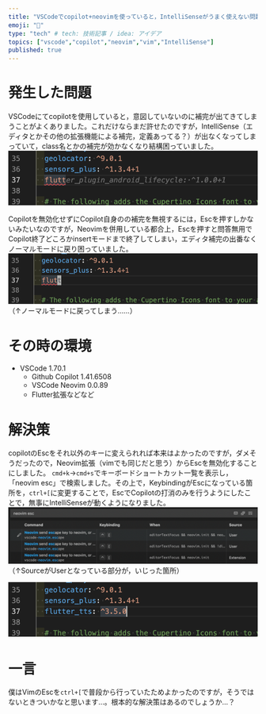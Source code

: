 ```yaml
---
title: "VSCodeでcopilot+neovimを使っていると，IntelliSenseがうまく使えない問題の回避策"
emoji: "🤖"
type: "tech" # tech: 技術記事 / idea: アイデア
topics: ["vscode","copilot","neovim","vim","IntelliSense"]
published: true
---
```


# 発生した問題
VSCodeにてcopilotを使用していると，意図していないのに補完が出てきてしまうことがよくありました。これだけならまだ許せたのですが，IntelliSense（エディタとかその他の拡張機能による補完，定義あってる？）が出なくなってしまっていて，class名とかの補完が効かなくなり結構困っていました。
![oi](/images/copilot-vscode-autocomplete/omg.png)

Copilotを無効化せずにCopilot自身のの補完を無視するには，Escを押すしかないみたいなのですが，Neovimを併用している都合上，Escを押すと問答無用でCopilot終了どころかinsertモードまで終了してしまい，エディタ補完の出番なくノーマルモードに戻り困っていました。
![ノーマルモードに戻ってしまった](/images/copilot-vscode-autocomplete/omg-vim.png)
（↑ノーマルモードに戻ってしまう……）

# その時の環境
- VSCode 1.70.1
    - Github Copilot 1.41.6508
    - VSCode Neovim 0.0.89
    - Flutter拡張などなど


# 解決策
copilotのEscをそれ以外のキーに変えられれば本来はよかったのですが，ダメそうだったので，Neovim拡張（vimでも同じだと思う）からEscを無効化することにしました。
`cmd+k`→`cmd+s`でキーボードショートカット一覧を表示し，「neovim esc」で検索しました。その上で，KeybindingがEscになっている箇所を，`ctrl+[`に変更することで，EscでCopilotの打消のみを行うようにしたことで，無事にIntelliSenseが動くようになりました。
![fix](/images/copilot-vscode-autocomplete/fix.png)
（↑SourceがUserとなっている部分が，いじった箇所）

![わーい](/images/copilot-vscode-autocomplete/lgtm.png)

# 一言
僕はVimのEscを`ctrl+[`で普段から行っていたためよかったのですが，そうではないときついかなと思います…。根本的な解決策はあるのでしょうか…？
